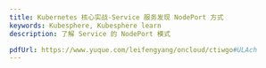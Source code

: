 ```yaml
---
title: Kubernetes 核心实战-Service 服务发现 NodePort 方式
keywords: Kubesphere, Kubesphere learn
description: 了解 Service 的 NodePort 模式

pdfUrl: https://www.yuque.com/leifengyang/oncloud/ctiwgo#ULAch
---
```


